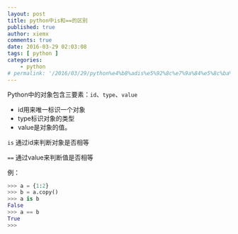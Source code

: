 ```yaml
---
layout: post
title: python中is和==的区别
published: true
author: xiemx
comments: true
date: 2016-03-29 02:03:08
tags: [ python ]
categories:
    - python
# permalink: '/2016/03/29/python%e4%b8%adis%e5%92%8c%e7%9a%84%e5%8c%ba%e5%88%ab'
---
```

Python中的对象包含三要素：`id`、`type`、`value`
  * id用来唯一标识一个对象
  * type标识对象的类型
  * value是对象的值。
  
`is` 通过id来判断对象是否相等
  
`==` 通过value来判断值是否相等

例：
```python
>>> a = {1:2}
>>> b = a.copy()
>>> a is b
False
>>> a == b
True
>>>
```